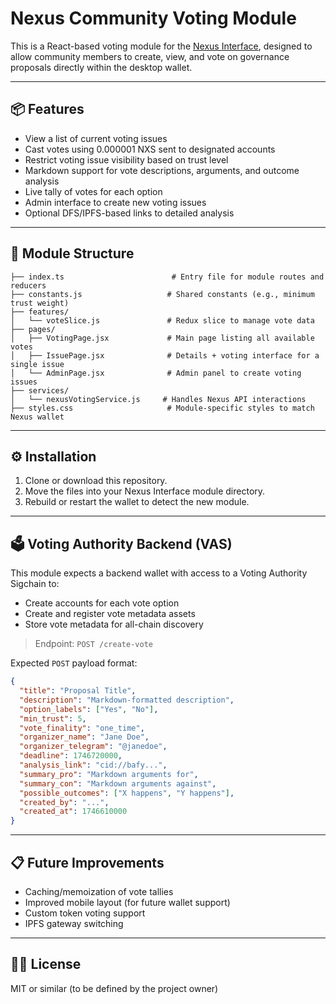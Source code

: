 # Nexus Community Voting Module

This is a React-based voting module for the [Nexus Interface](https://nexus.io), designed to allow community members to create, view, and vote on governance proposals directly within the desktop wallet.

---

## 📦 Features

- View a list of current voting issues
- Cast votes using 0.000001 NXS sent to designated accounts
- Restrict voting issue visibility based on trust level
- Markdown support for vote descriptions, arguments, and outcome analysis
- Live tally of votes for each option
- Admin interface to create new voting issues
- Optional DFS/IPFS-based links to detailed analysis

---

## 📁 Module Structure
```
├── index.ts                        # Entry file for module routes and reducers
├── constants.js                   # Shared constants (e.g., minimum trust weight)
├── features/
│   └── voteSlice.js               # Redux slice to manage vote data
├── pages/
│   ├── VotingPage.jsx             # Main page listing all available votes
│   ├── IssuePage.jsx              # Details + voting interface for a single issue
│   └── AdminPage.jsx              # Admin panel to create voting issues
├── services/
│   └── nexusVotingService.js     # Handles Nexus API interactions
├── styles.css                     # Module-specific styles to match Nexus wallet
```

---

## ⚙️ Installation

1. Clone or download this repository.
2. Move the files into your Nexus Interface module directory.
3. Rebuild or restart the wallet to detect the new module.

---

## 🗳️ Voting Authority Backend (VAS)
This module expects a backend wallet with access to a Voting Authority Sigchain to:

- Create accounts for each vote option
- Create and register vote metadata assets
- Store vote metadata for all-chain discovery

> Endpoint: `POST /create-vote`

Expected `POST` payload format:
```json
{
  "title": "Proposal Title",
  "description": "Markdown-formatted description",
  "option_labels": ["Yes", "No"],
  "min_trust": 5,
  "vote_finality": "one_time",
  "organizer_name": "Jane Doe",
  "organizer_telegram": "@janedoe",
  "deadline": 1746720000,
  "analysis_link": "cid://bafy...",
  "summary_pro": "Markdown arguments for",
  "summary_con": "Markdown arguments against",
  "possible_outcomes": ["X happens", "Y happens"],
  "created_by": "...",
  "created_at": 1746610000
}
```

---

## 📋 Future Improvements

- Caching/memoization of vote tallies
- Improved mobile layout (for future wallet support)
- Custom token voting support
- IPFS gateway switching

---

## 👩‍💻 License
MIT or similar (to be defined by the project owner)
